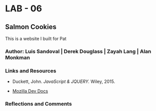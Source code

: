 # LAB - 06

## Salmon Cookies

This is a website I built for Pat

### Author: Luis Sandoval | Derek Douglass | Zayah Lang | Alan Monkman

### Links and Resources

- Duckett, John. *JavaScript & JQUERY.* Wiley, 2015.

- [Mozilla Dev Docs](https://developer.mozilla.org/en-US/)

### Reflections and Comments
